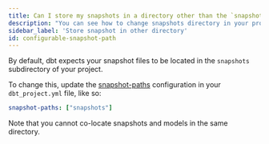 ```yaml
---
title: Can I store my snapshots in a directory other than the `snapshot` directory in my project?
description: "You can see how to change snapshots directory in your project"
sidebar_label: 'Store snapshot in other directory'
id: configurable-snapshot-path
---
```

By default, dbt expects your snapshot files to be located in the `snapshots` subdirectory of your project.

To change this, update the [snapshot-paths](reference/project-configs/snapshot-paths.md) configuration in your `dbt_project.yml`
file, like so:

<File name='dbt_project.yml'>

```yml
snapshot-paths: ["snapshots"]
```

</File>

Note that you cannot co-locate snapshots and models in the same directory.
